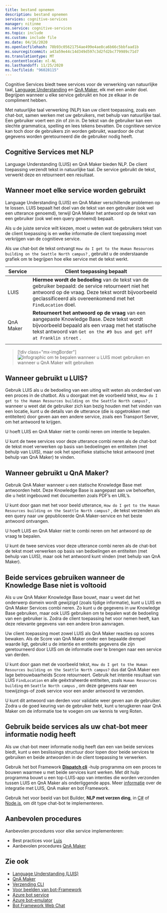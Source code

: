```yaml
---
title: bestand opnemen
description: bestand opnemen
services: cognitive-services
manager: nitinme
ms.service: cognitive-services
ms.topic: include
ms.custom: include file
ms.date: 04/16/2020
ms.openlocfilehash: 78b93c05621754ae499e4ae8ca6b66c5bbfaad1b
ms.sourcegitcommit: a43a59e44c14d349d597c3d2fd2bc779989c71d7
ms.translationtype: MT
ms.contentlocale: nl-NL
ms.lasthandoff: 11/25/2020
ms.locfileid: "96028115"
---
```

Cognitive Services biedt twee services voor de verwerking van natuurlijke taal, [Language Understanding](../luis/what-is-luis.md) en [QnA Maker](../qnamaker/overview/overview.md), elk met een ander doel. Begrijpen wanneer u elke service gebruikt en hoe ze elkaar in de compliment hebben.

Met natuurlijke taal verwerking (NLP) kan uw client toepassing, zoals een chat-bot, samen werken met uw gebruikers, met behulp van natuurlijke taal. Een gebruiker voert een zin of zin in. De tekst van de gebruiker kan een slechte grammatica, spelling en lees tekens bevatten. De cognitieve service kan toch door de gebruikers zin worden gebruikt, waardoor de chat gegevens worden geretourneerd die de gebruiker nodig heeft.

## <a name="cognitive-services-with-nlp"></a>Cognitive Services met NLP

Language Understanding (LUIS) en QnA Maker bieden NLP. De client toepassing verzendt tekst in natuurlijke taal. De service gebruikt de tekst, verwerkt deze en retourneert een resultaat.

## <a name="when-to-use-each-service"></a>Wanneer moet elke service worden gebruikt

Language Understanding (LUIS) en QnA Maker verschillende problemen op te lossen. LUIS bepaalt het doel van de tekst van een gebruiker (ook wel een utterance genoemd), terwijl QnA Maker het antwoord op de tekst van een gebruiker (ook wel een query genoemd) bepaalt.

Als u de juiste service wilt kiezen, moet u weten wat de gebruikers tekst van de client toepassing is en welke informatie de client toepassing moet verkrijgen van de cognitieve service.

Als uw chat-bot de tekst ontvangt `How do I get to the Human Resources building on the Seattle North campus?` , gebruikt u de onderstaande grafiek om te begrijpen hoe elke service met de tekst werkt.

|Service|Client toepassing bepaalt|
|--|--|
|LUIS|**Hiermee wordt de bedoeling** van de tekst van de gebruiker bepaald: de service retourneert niet het antwoord op de vraag. Deze tekst wordt bijvoorbeeld geclassificeerd als overeenkomend met het `FindLocation` doel.<br>|
|QnA Maker|**Retourneert het antwoord op de vraag** van een aangepaste Knowledge Base. Deze tekst wordt bijvoorbeeld bepaald als een vraag met het statische tekst antwoord van  `Get on the #9 bus and get off at Franklin street` .|
|||

> [!div class="mx-imgBorder"]
> ![Infographic om te bepalen wanneer u LUIS moet gebruiken en wanneer u QnA Maker wilt gebruiken](./luis-qna-maker-together-decision.png)

## <a name="when-do-you-use-luis"></a>Wanneer gebruikt u LUIS?

Gebruik LUIS als u de bedoeling van een uiting wilt weten als onderdeel van een proces in de chatbot. Als u doorgaat met de voorbeeld tekst, `How do I get to the Human Resources building on the Seattle North campus?` , wanneer u weet dat de gebruiker zich kan bezig houden met het vinden van een locatie, kunt u de details van de utterance (die is opgetrokken met entiteiten) door geven aan een andere service, zoals een Transport Server, om het antwoord te krijgen.

U hoeft LUIS en QnA Maker niet te combi neren om intentie te bepalen.

U kunt de twee services voor deze utterance combi neren als de chat-bot de tekst moet verwerken op basis van bedoelingen en entiteiten (met behulp van LUIS), maar ook het specifieke statische tekst antwoord (met behulp van QnA Maker) te vinden.

## <a name="when-do-you-use-qna-maker"></a>Wanneer gebruikt u QnA Maker?

Gebruik QnA Maker wanneer u een statische Knowledge Base met antwoorden hebt. Deze Knowledge Base is aangepast aan uw behoeften, die u hebt ingebouwd met documenten zoals PDF’s en URL’s.

U kunt door gaan met het voor beeld utterance, `How do I get to the Human Resources building on the Seattle North campus?` , de tekst verzenden als een query naar uw gepubliceerde QnA Maker-service en het beste antwoord ontvangen.

U hoeft LUIS en QnA Maker niet te combi neren om het antwoord op de vraag te bepalen.

U kunt de twee services voor deze utterance combi neren als de chat-bot de tekst moet verwerken op basis van bedoelingen en entiteiten (met behulp van LUIS), maar ook het antwoord kunt vinden (met behulp van QnA Maker).

## <a name="use-both-services-when-your-knowledge-base-is-incomplete"></a>Beide services gebruiken wanneer de Knowledge Base niet is voltooid

Als u uw QnA Maker Knowledge Base bouwt, maar u weet dat het onderwerp domein wordt gewijzigd (zoals tijdige informatie), kunt u LUIS en QnA Maker Services combi neren. Zo kunt u de gegevens in uw Knowledge Base gebruiken, maar ook LUIS gebruiken om te bepalen wat de bedoeling van een gebruiker is. Zodra de client toepassing het voor nemen heeft, kan deze relevante gegevens van een andere bron aanvragen.

Uw client toepassing moet zowel LUIS als QnA Maker reacties op scores bewaken. Als de Score van QnA Maker onder een bepaalde drempel waarde ligt, gebruikt u de intentie en entiteits gegevens die zijn geretourneerd door LUIS om de informatie over te brengen naar een service van derden.

U kunt door gaan met de voorbeeld tekst, `How do I get to the Human Resources building on the Seattle North campus?` dus dat QnA Maker een lage betrouwbaarheids Score retourneert. Gebruik het intentie resultaat van LUIS `FindLocation` en alle geëxtraheerde entiteiten, zoals `Human Resources building` en `Seattle North campus` , om deze gegevens naar een toewijzings-of zoek service voor een ander antwoord te verzenden.

U kunt dit antwoord van derden voor validatie weer geven aan de gebruiker. Zodra u de goed keuring van de gebruiker hebt, kunt u terugkeren naar QnA Maker om de informatie toe te voegen om uw kennis te verg Roten.

## <a name="use-both-services-when-your-chat-bot-needs-more-information"></a>Gebruik beide services als uw chat-bot meer informatie nodig heeft

Als uw chat-bot meer informatie nodig heeft dan een van beide services biedt, kunt u een beslissings structuur door lopen door beide services te gebruiken en beide antwoorden in de client toepassing te verwerken.

Gebruik het bot Framework **[Dispatch cli](https://github.com/Microsoft/botbuilder-tools/tree/master/packages/Dispatch)** -hulp programma om een proces te bouwen waarmee u met beide services kunt werken. Met dit hulp programma bouwt u een top-LUIS-app van intenties die worden verzonden tussen LUIS en QnA Maker als onderliggende apps. Meer [informatie](/azure/bot-service/bot-builder-tutorial-dispatch?tabs=cs&view=azure-bot-service-4.0) over de integratie met LUIS, QnA maker en bot Framework.

Gebruik het voor beeld van bot Builder, **NLP met verzen ding**, in [C#](https://github.com/microsoft/BotBuilder-Samples/tree/master/samples/csharp_dotnetcore/14.nlp-with-dispatch) of [Node.js](https://github.com/microsoft/BotBuilder-Samples/tree/master/samples/javascript_nodejs/14.nlp-with-dispatch), om dit type chat-bot te implementeren.

## <a name="best-practices"></a>Aanbevolen procedures

Aanbevolen procedures voor elke service implementeren:

* Best practices voor [Luis](../luis/luis-concept-best-practices.md)
* Aanbevolen procedures [QnA Maker](../qnamaker/concepts/best-practices.md)

## <a name="see-also"></a>Zie ook

* [Language Understanding (LUIS)](../luis/what-is-luis.md)
* [QnA Maker](../qnamaker/overview/overview.md)
* [Verzending CLI](https://github.com/Microsoft/botbuilder-tools/tree/master/packages/Dispatch)
* [Voor beelden van bot-Framework](https://github.com/Microsoft/BotBuilder-Samples)
* [Azure bot service](/azure/bot-service/bot-service-overview-introduction?view=azure-bot-service-4.0)
* [Azure bot-emulator](https://github.com/Microsoft/BotFramework-Emulator)
* [Bot Framework Web Chat](https://github.com/microsoft/BotFramework-WebChat)